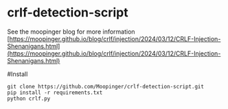 # crlf-detection-script
See the moopinger blog for more information [https://moopinger.github.io/blog/crlf/injection/2024/03/12/CRLF-Injection-Shenanigans.html](https://moopinger.github.io/blog/crlf/injection/2024/03/12/CRLF-Injection-Shenanigans.html)

#Install

```
git clone https://github.com/Moopinger/crlf-detection-script.git
pip install -r requirements.txt
python crlf.py
```

